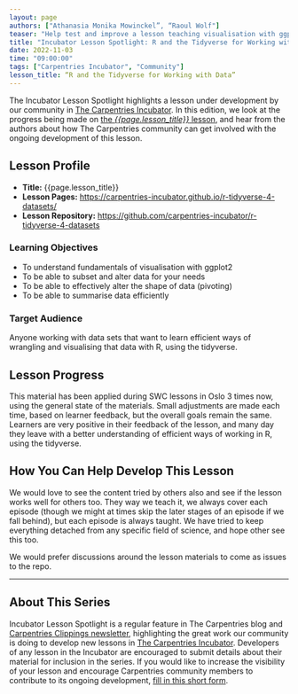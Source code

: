 ```yaml
---
layout: page
authors: ["Athanasia Monika Mowinckel”, “Raoul Wolf"]
teaser: "Help test and improve a lesson teaching visualisation with ggplot2"
title: "Incubator Lesson Spotlight: R and the Tidyverse for Working with Data"
date: 2022-11-03
time: "09:00:00"
tags: ["Carpentries Incubator", "Community"]
lesson_title: “R and the Tidyverse for Working with Data”
---
```


The Incubator Lesson Spotlight highlights a lesson under development by our community in [The Carpentries Incubator][incubator]. In this edition, we look at the progress being made on [the _{{page.lesson_title}}_ lesson][lesson-pages], and hear from the authors about how The Carpentries community can get involved with the ongoing development of this lesson.

## Lesson Profile

* **Title:** {{page.lesson_title}}
* **Lesson Pages:** https://carpentries-incubator.github.io/r-tidyverse-4-datasets/
* **Lesson Repository:** https://github.com/carpentries-incubator/r-tidyverse-4-datasets

### Learning Objectives

- To understand fundamentals of visualisation with ggplot2
- To be able to subset and alter data for your needs
- To be able to effectively alter the shape of data (pivoting)
- To be able to summarise data efficiently

### Target Audience

Anyone working with data sets that want to learn efficient ways of wrangling and visualising that data with R, using the tidyverse.

## Lesson Progress

This material has been applied during SWC lessons in Oslo 3 times now, using the general state of the materials. Small adjustments are made each time, based on learner feedback, but the overall goals remain the same. Learners are very positive in their feedback of the lesson, and many day they leave with a better understanding of efficient ways of working in R, using the tidyverse.

## How You Can Help Develop This Lesson

We would love to see the content tried by others also and see if the lesson works well for others too. They way we teach it, we always cover each episode (though we might at times skip the later stages of an episode if we fall behind), but each episode is always taught.  We have tried to keep everything detached from any specific field of science, and hope other see this too.

We would prefer discussions around the lesson materials to come as issues to the repo.

------

## About This Series

Incubator Lesson Spotlight is a regular feature in The Carpentries blog and [Carpentries Clippings newsletter][newsletter], highlighting the great work our community is doing to develop new lessons in [The Carpentries Incubator][incubator]. Developers of any lesson in the Incubator are encouraged to submit details about their material for inclusion in the series. If you would like to increase the visibility of your lesson and encourage Carpentries community members to contribute to its ongoing development, [fill in this short form][ils-form].

<!-- link references -->
[ils-form]: https://forms.gle/cCuLATAEomfdFejs9
[incubator]: https://github.com/carpentries-incubator/
[lesson-pages]: <lesson URL from form>
[newsletter]: https://carpentries-incubator.github.io/r-tidyverse-4-datasets/
